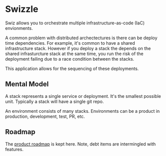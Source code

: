 # Swizzle

Swiz allows you to orchestrate multiple infrastructure-as-code (IaC) envionments. 

A common problem with distributed archectectures is there can be deploy time dependencies. For example, it's common to have a shared infrastructure stack. However if you deploy a stack the depends on the shared infrasturcture stack at the same time, you run the risk of the deployment failing due to a race condition between the stacks.

This application allows for the sequencing of these deployments.

## Mental Model

A stack represents a single service or deployment. It's the smallest possible unit. Typically a stack will have a single git repo.

An environment consists of many stacks. Environments can be a product in production, development, test, PR, etc.

## Roadmap

The [product roadmap](https://github.com/orgs/swizzleio/projects/1) is kept here. Note, debt items are intermingled with features.

